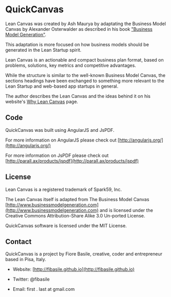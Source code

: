 # QuickCanvas

Lean Canvas was created by Ash Maurya by adaptating the Business Model Canvas by Alexander Osterwalder as described in his book ["Business Model Generation"](http://www.businessmodelgeneration.com). 

This adaptation is more focused on how business models should be generated in the Lean Startup spirit.

Lean Canvas is an actionable and compact business plan format, based on problems, solutions, key metrics and competitive advantages. 

While the structure is similar to the well-known Business Model Canvas, the sections headings have been exchanged to something
more relevant to the Lean Startup and web-based app startups in general. 

The author describes the Lean Canvas and the ideas behind it on his website's [Why Lean Canvas](http://leancanvas.com/blog/why-lean-canvas-vs-business-model-canvas) page.


## Code

QuickCanvas was built using AngularJS and JsPDF.

For more information on AngularJS please check out [http://angularjs.org/](http://angularjs.org/)

For more information on JsPDF please check out [http://parall.ax/products/jspdf](http://parall.ax/products/jspdf)


## License

Lean Canvas is a registered trademark of Spark59, Inc. 

The Lean Canvas itself is adapted from The Business Model Canvas [http://www.businessmodelgeneration.com](http://www.businessmodelgeneration.com) and is licensed under the Creative Commons
Attribution-Share Alike 3.0 Un-ported License.

QuickCanvas software is licensed under the MIT License.

## Contact

QuickCanvas is a project by Fiore Basile, creative, coder and entrepreneur based in Pisa, Italy.

- Website: [http://fibasile.github.io](http://fibasile.github.io)

- Twitter: @fibasile

- Email: first . last at gmail.com